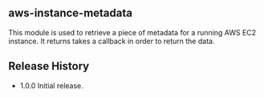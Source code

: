 ## aws-instance-metadata

This module is used to retrieve a piece of metadata for a running AWS EC2
instance. It returns takes a callback in order to return the data.

## Release History
* 1.0.0 Initial release.
